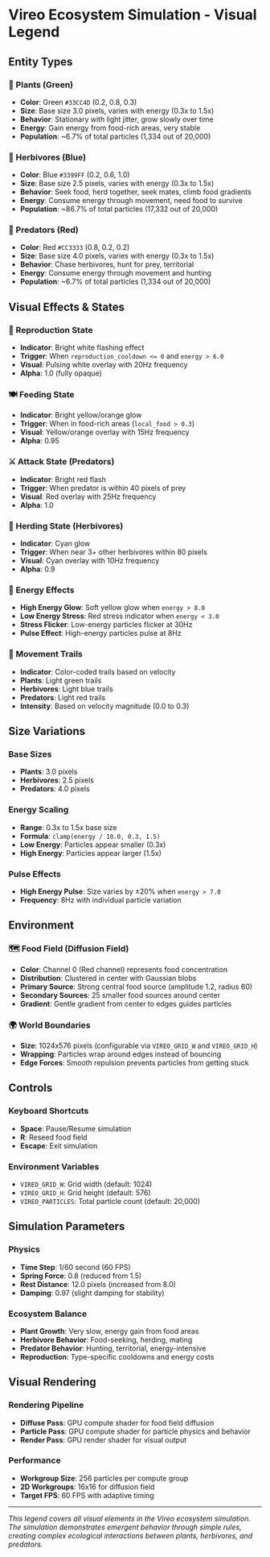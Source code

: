 # Vireo Ecosystem Simulation - Visual Legend

## Entity Types

### 🌱 Plants (Green)
- **Color**: Green `#33CC4D` (0.2, 0.8, 0.3)
- **Size**: Base size 3.0 pixels, varies with energy (0.3x to 1.5x)
- **Behavior**: Stationary with light jitter, grow slowly over time
- **Energy**: Gain energy from food-rich areas, very stable
- **Population**: ~6.7% of total particles (1,334 out of 20,000)

### 🦌 Herbivores (Blue)  
- **Color**: Blue `#3399FF` (0.2, 0.6, 1.0)
- **Size**: Base size 2.5 pixels, varies with energy (0.3x to 1.5x)
- **Behavior**: Seek food, herd together, seek mates, climb food gradients
- **Energy**: Consume energy through movement, need food to survive
- **Population**: ~86.7% of total particles (17,332 out of 20,000)

### 🐺 Predators (Red)
- **Color**: Red `#CC3333` (0.8, 0.2, 0.2)
- **Size**: Base size 4.0 pixels, varies with energy (0.3x to 1.5x)
- **Behavior**: Chase herbivores, hunt for prey, territorial
- **Energy**: Consume energy through movement and hunting
- **Population**: ~6.7% of total particles (1,334 out of 20,000)

## Visual Effects & States

### 🔄 Reproduction State
- **Indicator**: Bright white flashing effect
- **Trigger**: When `reproduction_cooldown <= 0` and `energy > 6.0`
- **Visual**: Pulsing white overlay with 20Hz frequency
- **Alpha**: 1.0 (fully opaque)

### 🍽️ Feeding State
- **Indicator**: Bright yellow/orange glow
- **Trigger**: When in food-rich areas (`local_food > 0.3`)
- **Visual**: Yellow/orange overlay with 15Hz frequency
- **Alpha**: 0.95

### ⚔️ Attack State (Predators)
- **Indicator**: Bright red flash
- **Trigger**: When predator is within 40 pixels of prey
- **Visual**: Red overlay with 25Hz frequency
- **Alpha**: 1.0

### 🐑 Herding State (Herbivores)
- **Indicator**: Cyan glow
- **Trigger**: When near 3+ other herbivores within 80 pixels
- **Visual**: Cyan overlay with 10Hz frequency
- **Alpha**: 0.9

### 💫 Energy Effects
- **High Energy Glow**: Soft yellow glow when `energy > 8.0`
- **Low Energy Stress**: Red stress indicator when `energy < 3.0`
- **Stress Flicker**: Low-energy particles flicker at 30Hz
- **Pulse Effect**: High-energy particles pulse at 8Hz

### 🌊 Movement Trails
- **Indicator**: Color-coded trails based on velocity
- **Plants**: Light green trails
- **Herbivores**: Light blue trails  
- **Predators**: Light red trails
- **Intensity**: Based on velocity magnitude (0.0 to 0.3)

## Size Variations

### Base Sizes
- **Plants**: 3.0 pixels
- **Herbivores**: 2.5 pixels
- **Predators**: 4.0 pixels

### Energy Scaling
- **Range**: 0.3x to 1.5x base size
- **Formula**: `clamp(energy / 10.0, 0.3, 1.5)`
- **Low Energy**: Particles appear smaller (0.3x)
- **High Energy**: Particles appear larger (1.5x)

### Pulse Effects
- **High Energy Pulse**: Size varies by ±20% when `energy > 7.0`
- **Frequency**: 8Hz with individual particle variation

## Environment

### 🗺️ Food Field (Diffusion Field)
- **Color**: Channel 0 (Red channel) represents food concentration
- **Distribution**: Clustered in center with Gaussian blobs
- **Primary Source**: Strong central food source (amplitude 1.2, radius 60)
- **Secondary Sources**: 25 smaller food sources around center
- **Gradient**: Gentle gradient from center to edges guides particles

### 🌍 World Boundaries
- **Size**: 1024x576 pixels (configurable via `VIREO_GRID_W` and `VIREO_GRID_H`)
- **Wrapping**: Particles wrap around edges instead of bouncing
- **Edge Forces**: Smooth repulsion prevents particles from getting stuck

## Controls

### Keyboard Shortcuts
- **Space**: Pause/Resume simulation
- **R**: Reseed food field
- **Escape**: Exit simulation

### Environment Variables
- `VIREO_GRID_W`: Grid width (default: 1024)
- `VIREO_GRID_H`: Grid height (default: 576)  
- `VIREO_PARTICLES`: Total particle count (default: 20,000)

## Simulation Parameters

### Physics
- **Time Step**: 1/60 second (60 FPS)
- **Spring Force**: 0.8 (reduced from 1.5)
- **Rest Distance**: 12.0 pixels (increased from 8.0)
- **Damping**: 0.97 (slight damping for stability)

### Ecosystem Balance
- **Plant Growth**: Very slow, energy gain from food areas
- **Herbivore Behavior**: Food-seeking, herding, mating
- **Predator Behavior**: Hunting, territorial, energy-intensive
- **Reproduction**: Type-specific cooldowns and energy costs

## Visual Rendering

### Rendering Pipeline
- **Diffuse Pass**: GPU compute shader for food field diffusion
- **Particle Pass**: GPU compute shader for particle physics and behavior
- **Render Pass**: GPU render shader for visual output

### Performance
- **Workgroup Size**: 256 particles per compute group
- **2D Workgroups**: 16x16 for diffusion field
- **Target FPS**: 60 FPS with adaptive timing

---

*This legend covers all visual elements in the Vireo ecosystem simulation. The simulation demonstrates emergent behavior through simple rules, creating complex ecological interactions between plants, herbivores, and predators.*
